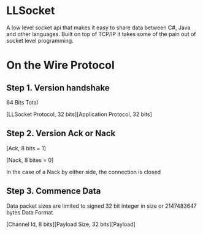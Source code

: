 LLSocket
========
A low level socket api that makes it easy to share data between C#, Java and other languages.  Built on top of TCP/IP it takes some of the pain out of socket level programming.

On the Wire Protocol
====================

Step 1. Version handshake
-------------------------
64 Bits Total

[LLSocket Protocol, 32 bits][Application Protocol, 32 bits]

Step 2. Version Ack or Nack
---------------------------
[Ack, 8 bits = 1]

[Nack, 8 bites = 0]

In the case of a Nack by either side, the connection is closed 

Step 3. Commence Data
---------------------
Data packet sizes are limited to signed 32 bit integer in size or 2147483647 bytes
Data Format

[Channel Id, 8 bits][Payload Size, 32 bits][Payload]


